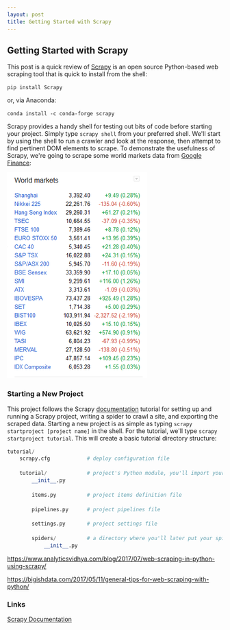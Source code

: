 ```yaml
---
layout: post
title: Getting Started with Scrapy
---
```


## Getting Started with Scrapy

This post is a quick review of 
[Scrapy](https://scrapy.org/) is an open source Python-based web scraping tool that is quick to install from the shell:

```shell
pip install Scrapy
```

or, via Anaconda:

```shell
conda install -c conda-forge scrapy
```

Scrapy provides a handy shell for testing out bits of code before starting your project. Simply type ``scrapy shell`` from your preferred shell. We'll start by using the shell to run a crawler and look at the response, then attempt to find pertinent DOM elements to scrape. To demonstrate the usefulness of Scrapy, we're going to scrape some world markets data from [Google Finance](https://finance.google.com/finance):

![World Markets](https://github.com/strongdan/blog/blob/gh-pages/assets/world_markets.png)

### Starting a New Project

This project follows the Scrapy [documentation](https://docs.scrapy.org/en/latest/) tutorial for setting up and running a Scrapy project, writing a spider to crawl a site, and exporting the scraped data. Starting a new project is as simple as typing ``scrapy startproject [project name]`` in the shell. For the tutorial, we'll type ``scrapy startproject tutorial``. This will create a basic tutorial directory structure:

```python
tutorial/
    scrapy.cfg            # deploy configuration file

    tutorial/             # project's Python module, you'll import your code from here
        __init__.py

        items.py          # project items definition file

        pipelines.py      # project pipelines file

        settings.py       # project settings file

        spiders/          # a directory where you'll later put your spiders
            __init__.py
```

https://www.analyticsvidhya.com/blog/2017/07/web-scraping-in-python-using-scrapy/

https://bigishdata.com/2017/05/11/general-tips-for-web-scraping-with-python/

### Links
[Scrapy Documentation](https://docs.scrapy.org/en/latest/)
